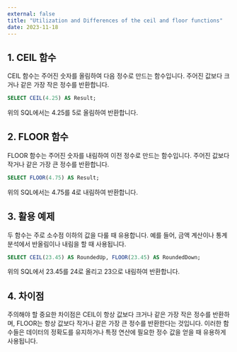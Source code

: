 ```yaml
---
external: false
title: "Utilization and Differences of the ceil and floor functions"
date: 2023-11-18
---
```


## 1. CEIL 함수

CEIL 함수는 주어진 숫자를 올림하여 다음 정수로 만드는 함수입니다. 주어진 값보다 크거나 같은 가장 작은 정수를 반환합니다.

```sql
SELECT CEIL(4.25) AS Result;
```

위의 SQL에서는 4.25를 5로 올림하여 반환합니다.

## 2. FLOOR 함수

FLOOR 함수는 주어진 숫자를 내림하여 이전 정수로 만드는 함수입니다. 주어진 값보다 작거나 같은 가장 큰 정수를 반환합니다.

```sql
SELECT FLOOR(4.75) AS Result;
```

위의 SQL에서는 4.75를 4로 내림하여 반환합니다.

## 3. 활용 예제

두 함수는 주로 소수점 이하의 값을 다룰 때 유용합니다. 예를 들어, 금액 계산이나 통계 분석에서 반올림이나 내림을 할 때 사용됩니다.

```sql
SELECT CEIL(23.45) AS RoundedUp, FLOOR(23.45) AS RoundedDown;
```

위의 SQL에서 23.45를 24로 올리고 23으로 내림하여 반환합니다.

## 4. 차이점

주의해야 할 중요한 차이점은 CEIL이 항상 값보다 크거나 같은 가장 작은 정수를 반환하며, FLOOR는 항상 값보다 작거나 같은 가장 큰 정수를 반환한다는 것입니다.
이러한 함수들은 데이터의 정확도를 유지하거나 특정 연산에 필요한 정수 값을 얻을 때 유용하게 사용됩니다.
